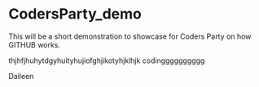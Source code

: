 # CodersParty_demo
This will be a short demonstration to showcase for Coders Party on how GITHUB works.

thjhfjhuhytdgyhuityhujiofghjikotyhjklhjk codingggggggggg

Daileen
